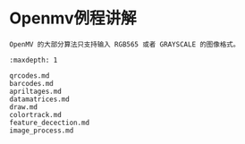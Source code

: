 # Openmv例程讲解

```{admonition} 注意事项
OpenMV 的大部分算法只支持输入 RGB565 或者 GRAYSCALE 的图像格式。
```

```{toctree}
:maxdepth: 1

qrcodes.md
barcodes.md
apriltages.md
datamatrices.md
draw.md
colortrack.md
feature_decection.md
image_process.md
```
